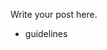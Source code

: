 <!--
.. title: 019 - The CATMuS Modern dataset #2
.. slug: 019
.. date: 2024-08-14 13:55:01 UTC-04:00
.. tags: CATMuS, HTR, experiment
.. category: dataset
.. link: 
.. status: draft
.. description: 
.. type: text
-->

Write your post here.

- guidelines
